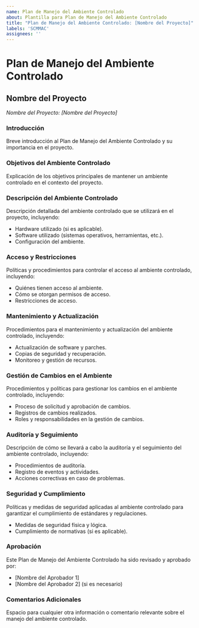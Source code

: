 ```yaml
---
name: Plan de Manejo del Ambiente Controlado
about: Plantilla para Plan de Manejo del Ambiente Controlado
title: "Plan de Manejo del Ambiente Controlado: [Nombre del Proyecto]"
labels: 'SCMMAC'
assignees: ''
---
```


# Plan de Manejo del Ambiente Controlado

## Nombre del Proyecto
*Nombre del Proyecto: [Nombre del Proyecto]*

### Introducción
Breve introducción al Plan de Manejo del Ambiente Controlado y su importancia en el proyecto.

### Objetivos del Ambiente Controlado
Explicación de los objetivos principales de mantener un ambiente controlado en el contexto del proyecto.

### Descripción del Ambiente Controlado
Descripción detallada del ambiente controlado que se utilizará en el proyecto, incluyendo:

- Hardware utilizado (si es aplicable).
- Software utilizado (sistemas operativos, herramientas, etc.).
- Configuración del ambiente.

### Acceso y Restricciones
Políticas y procedimientos para controlar el acceso al ambiente controlado, incluyendo:

- Quiénes tienen acceso al ambiente.
- Cómo se otorgan permisos de acceso.
- Restricciones de acceso.

### Mantenimiento y Actualización
Procedimientos para el mantenimiento y actualización del ambiente controlado, incluyendo:

- Actualización de software y parches.
- Copias de seguridad y recuperación.
- Monitoreo y gestión de recursos.

### Gestión de Cambios en el Ambiente
Procedimientos y políticas para gestionar los cambios en el ambiente controlado, incluyendo:

- Proceso de solicitud y aprobación de cambios.
- Registros de cambios realizados.
- Roles y responsabilidades en la gestión de cambios.

### Auditoría y Seguimiento
Descripción de cómo se llevará a cabo la auditoría y el seguimiento del ambiente controlado, incluyendo:

- Procedimientos de auditoría.
- Registro de eventos y actividades.
- Acciones correctivas en caso de problemas.

### Seguridad y Cumplimiento
Políticas y medidas de seguridad aplicadas al ambiente controlado para garantizar el cumplimiento de estándares y regulaciones.

- Medidas de seguridad física y lógica.
- Cumplimiento de normativas (si es aplicable).

### Aprobación
Este Plan de Manejo del Ambiente Controlado ha sido revisado y aprobado por:

- [Nombre del Aprobador 1]
- [Nombre del Aprobador 2] (si es necesario)

### Comentarios Adicionales
Espacio para cualquier otra información o comentario relevante sobre el manejo del ambiente controlado.

